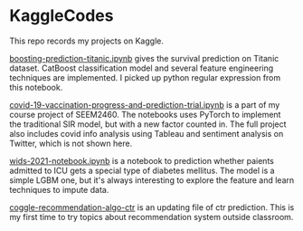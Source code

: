 # KaggleCodes

This repo records my projects on Kaggle.

[boosting-prediction-titanic.ipynb](https://github.com/LetianY/KaggleCodes/blob/main/boosting-prediction-titanic.ipynb) gives the survival prediction on Titanic dataset. CatBoost classification model and several feature engineering techniques are implemented. I picked up python regular expression from this notebook.

[covid-19-vaccination-progress-and-prediction-trial.ipynb](https://github.com/LetianY/KaggleCodes/blob/main/covid-19-vaccination-progress-and-prediction-trial.ipynb) is a part of my course project of SEEM2460. The notebooks uses PyTorch to implement the traditional SIR model, but with a new factor counted in. The full project also includes covid info analysis using Tableau and sentiment analysis on Twitter, which is not shown here.

[wids-2021-notebook.ipynb](https://github.com/LetianY/KaggleCodes/blob/main/wids-2021-notebook.ipynb) is a notebook to prediction whether paients admitted to ICU gets a special type of diabetes mellitus. The model is a simple LGBM one, but it's always interesting to explore the feature and learn techniques to impute data.

[coggle-recommendation-algo-ctr](https://github.com/LetianY/KaggleCodes/blob/main/coggle-recommendation-algo-ctr.md) is an updating file of ctr prediction. This is my first time to try topics about recommendation system outside classroom.
